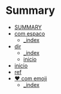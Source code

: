 # Summary
- [SUMMARY](<SUMMARY.md>)
- [com espaco]()
    - [_index](<com%20espaco/_index.md>)
- [dir]()
    - [_index](<dir/_index.md>)
    - [inicio](<dir/inicio.md>)
- [inicio](<inicio.md>)
- [ref](<ref.md>)
- [❤ com emoji]()
    - [_index](<❤%20com%20emoji/_index.md>)

